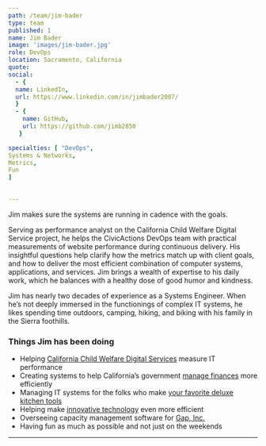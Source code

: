 ```yaml
---
path: /team/jim-bader
type: team
published: 1
name: Jim Bader
image: 'images/jim-bader.jpg'
role: DevOps
location: Sacramento, California
quote: 
social: 
  - {
  name: LinkedIn,
  url: https://www.linkedin.com/in/jimbader2007/
  }
  - {
    name: GitHub,
    url: https://github.com/jimb2850
   }

specialties: [ "DevOps",
Systems & Networks,
Metrics,
Fun
]

  
---
```


Jim makes sure the systems are running in cadence with the goals. 

Serving as performance analyst on the California Child Welfare Digital Service project, he helps the CivicActions DevOps team with practical measurements of website performance during continuous delivery. His insightful questions help clarify how the metrics match up with client goals, and how to deliver the most efficient combination of computer systems, applications, and services. Jim brings a wealth of expertise to his daily work, which he balances with a healthy dose of good humor and kindness. 

Jim has nearly two decades of experience as a Systems Engineer. When he’s not deeply immersed in the functionings of complex IT systems, he likes spending time outdoors, camping, hiking, and biking with his family in the Sierra foothills.




### Things Jim has been doing
* Helping [California Child Welfare Digital Services](https://cwds.ca.gov/) measure IT performance 
* Creating systems to help California’s government [manage finances](http://www.fiscal.ca.gov/) more efficiently
* Managing IT systems for the folks who make [your favorite deluxe kitchen tools](https://www.williams-sonoma.com/)
* Helping make [innovative technology](https://www.ibm.com/) even more efficient
* Overseeing capacity management software for [Gap, Inc.](https://www.gap.com/)
* Having fun as much as possible and not just on the weekends



-------------------------------
